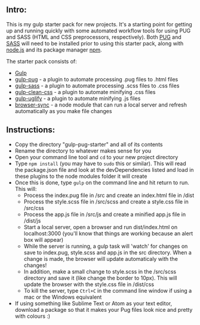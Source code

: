 ## Intro:
This is my gulp starter pack for new projects. It's a starting point for getting up and running quickly with some automated workflow tools for using PUG and SASS (HTML and CSS preprocessors, respectively). Both [PUG](https://pugjs.org/api/getting-started.html) and [SASS](http://sass-lang.com/) will need to be installed prior to using this starter pack, along with [node.js](https://nodejs.org/en/) and its package manager [npm](https://www.npmjs.com/).

The starter pack consists of:

* [Gulp](https://gulpjs.com/)
* [gulp-pug](https://www.npmjs.com/package/gulp-pug) - a plugin to automate processing .pug files to .html files
* [gulp-sass](https://www.npmjs.com/package/gulp-sass) - a plugin to automate processing .scss files to .css files
* [gulp-clean-css](https://www.npmjs.com/package/gulp-clean-css) - a plugin to automate minifying .css files
* [gulp-uglify](https://www.npmjs.com/package/gulp-uglify) - a plugin to automate minifying .js files
* [browser-sync](https://browsersync.io/) - a node module that can run a local server and refresh automatically as you make file changes

## Instructions:
* Copy the directory "gulp-pug-starter" and all of its contents
* Rename the directory to whatever makes sense for you
* Open your command line tool and `cd` to your new project directory
* Type `npm install` (you may have to `sudo` this or similar). This will read the package.json file and look at the devDependencies listed and load in these plugins to the node modules folder it will create
* Once this is done, type `gulp` on the command line and hit return to run. This will:
	* Process the index.pug file in /src and create an index.html file in /dist
	* Process the style.scss file in /src/scss and create a style.css file in /src/css
	* Process the app.js file in /src/js and create a minified app.js file in /dist/js
	* Start a local server, open a browser and run dist/index.html on localhost:3000 (you'll know that things are working because an alert box will appear)
	* While the server is running, a gulp task will 'watch' for changes on save to index.pug, style.scss and app.js in the src directory. When a change is made, the browser will update automaticaly with the changes!
	* In addition, make a small change to style.scss in the /src/scss directory and save it (like change the border to 10px). This will update the browser with the style.css file in /dist/css
	* To kill the server, type `Ctrl+C` in the command line window if using a mac or the Windows equivalent
* If using something like Sublime Text or Atom as your text editor, download a package so that it makes your Pug files look nice and pretty with colours :)